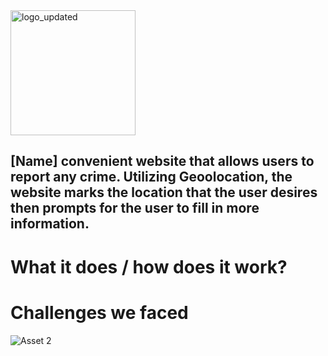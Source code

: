 <img src="https://github.com/user-attachments/assets/602d405c-10cc-446f-a527-82baf602420e" alt="logo_updated" width="200">

  **[Name]** convenient website that allows users to report any crime. Utilizing Geoolocation, the website marks the location that the user desires then prompts for the user to fill in more information.
---

# What it does / how does it work?
  

# Challenges we faced
![Asset 2](https://github.com/user-attachments/assets/77f54ed4-825a-4cb9-ad1a-b7a20dd8ec2e)
